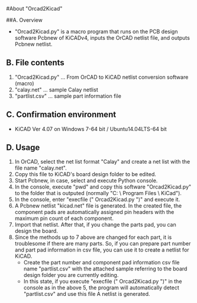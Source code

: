 #About "Orcad2Kicad" 



##A. Overview 

+ "Orcad2Kicad.py" is a macro program that runs on the PCB design software Pcbnew of KiCADv4, inputs the OrCAD netlist file, and outputs Pcbnew netlist.


## B. File contents 

1. "Orcad2Kicad.py" ... From OrCAD to KiCAD netlist conversion software (macro)
2. "calay.net" ... sample Calay netlist
3. "partlist.csv" ... sample part information file


## C. Confirmation environment 

+ KiCAD Ver 4.07 on Windows 7-64 bit / Ubuntu14.04LTS-64 bit


## D. Usage 

1. In OrCAD, select the net list format "Calay" and create a net list with the file name "calay.net".
2. Copy this file to KiCAD's board design folder to be edited.
3. Start Pcbnew, in case, select and execute Python console.
4. In the console, execute "pwd" and copy this software "Orcad2Kicad.py" to the folder that is outputed (normally "C: \ Program Files \ KiCad").
5. In the console, enter "execfile (" Orcad2Kicad.py ")" and execute it.
6. A Pcbnew netlist "kicad.net" file is generated. In the created file, the component pads are automatically assigned pin headers with the maximum pin count of each component.
7. Import that netlist. After that, if you change the parts pad, you can design the board.
8. Since the methods up to 7 above are changed for each part, it is troublesome if there are many parts. So, if you can prepare part number and part pad information in csv file, you can use it to create a netlist for KiCAD.
    + Create the part number and component pad information csv file name "partlist.csv" with the attached sample referring to the board design folder you are currently editing.
    + In this state, if you execute "execfile (" Orcad2Kicad.py ")" in the console as in the above 5, the program will automatically detect "partlist.csv" and use this file A netlist is generated.
